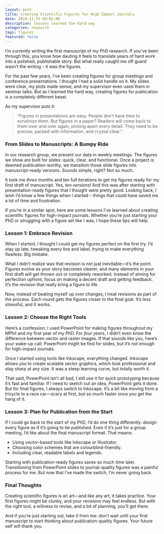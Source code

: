 ```yaml
---
layout: post
title: Creating Scientific Figures for High-Impact Journals
date: 2024-11-25 09:01:00
description: lessons learned the hard way 
categories: research
tags: figures
featured: false
---
```


I’m currently writing the first manuscript of my PhD research. If you’ve been through this, you know how dauting it feels to translate years of hard work into a polished, publishable story. But what really caught me off guard wasn’t the writing – it was the figures.

For the past few years, I’ve been creating figures for group meetings and conference presentations. I thought I had a solid handle on it. My slides were clear, my plots made sense, and my supervisor even used them in seminar talks. But as I learned the hard way, creating figures for publication is a completely different beast.

As my supervisor puts it:
> “Figures in presentations are easy. People don’t have time to scrutinize them. But figures in a paper? Readers will come back to them over and over again, picking apart every detail. They need to be precise, packed with information, and crystal clear.”

### From Slides to Manuscripts: A Bumpy Ride
In our research group, we present our data in weekly meetings. The figures we show are built for slides: quick, clear, and functional. Once a project is deemed publication-worthy, we transition those slide figures into manuscript-ready versions. Sounds simple, right? Not so much.

It took me *three months* and ten full iterations to get my figures ready for my first draft of manuscript. Yes, *ten versions*! And this was after starting with presentation-ready figures that I thought were pretty good. Looking back, I wish I’d know a few things when I started – things that could have saved me a lot of time and frustration.

If you’re in a similar spot, here are some lessons I’ve learned about creating scientific figures for high-impact journals. Whether you’re just starting your PhD or struggling with a figure set like I was, I hope these tips will help.

### Lesson 1: Embrace Revision
When I started, I thought I could get my figures perfect on the first try. I’d stay up late, tweaking every line and label, trying to make everything flawless. Big mistake.

What I didn’t realize was that revision is not just inevitable—it’s the point. Figures evolve as your story becomes clearer, and many elements in your first draft will get thrown out or completely reworked. Instead of aiming for perfection upfront, focus on making a decent draft and getting feedback. It’s the revision that really bring a figure to life.

Now, instead of beating myself up over changes, I treat revisions as part of the process. Each round gets the figures closer to the final goal. It’s less stressful, and it works.

### Lesson 2: Choose the Right Tools
Here’s a confession: I used PowerPoint for making figures throughout my MPhil and my first year of my PhD. For *four years*, I didn’t even know the difference between vector and raster images. If that sounds like you, here’s your wake-up call: PowerPoint might be find for slides, but it’s not enough for high-impact journals.

Once I started using tools like Inkscape, everything changed. Inkscape allows you to create scalable vector graphics, which look professional and stay sharp at any size. It was a steep learning curve, but totally worth it.

That said, PowerPoint isn’t all bad, I still use it for quick prototyping because it’s fast and familiar. If I need to sketch out an idea, PowerPoint gets it done. But for final figures, I always switch to Inkscape. It’s a bit like moving from a tricycle to a race car—scary at first, but so much faster once you get the hang of it.

### Lesson 3: Plan for Publication from the Start
If I could go back to the start of my PhD, I’d do one thing differently: design every figure as if it’s going to be published. Even if it’s just for a group meeting, I’d like about the final manuscript format. That means: 
- Using vector-based tools like Inkscape or Illustrator.
- Choosing color schemes that are colourblind-friendly.
- Including clear, readable labels and legends.

Starting with publication-ready figures saves so much time later. Transitioning from PowerPoint slides to journal-quality figures was a painful process for me. But now that I’ve made the switch, I’m never going back.

### Final Thoughts
Creating scientific figures is an art—and like any art, it takes practice. Your first figures might be clunky, and your revisions may feel endless. But with the right tool, a wiliness to revise, and a bit of planning, you’ll get there.

And if you’re just starting out, take it from me: don’t wait until your first manuscript to start thinking about publication-quality figures. Your future self will thank you.
